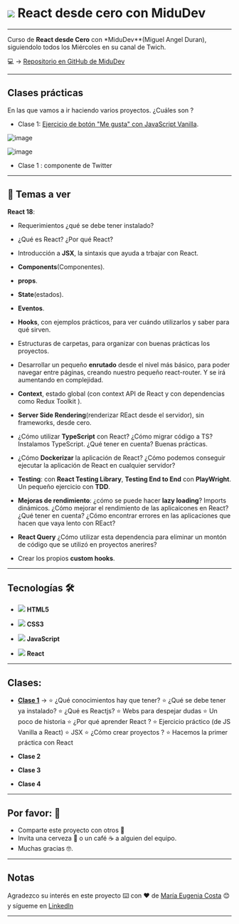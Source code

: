 # <img src="https://img.icons8.com/bubbles/80/null/react.png"/> React desde cero con MiduDev

---

Curso de **React desde Cero** con \*MiduDev\*\*(Miguel Angel Duran), siguiendolo todos los Miércoles en su canal de Twich.

:computer: -> [Repositorio en GitHub de MiduDev](https://github.com/midudev/aprendiendo-react)

---

## Clases prácticas

En las que vamos a ir haciendo varios proyectos.
¿Cuáles son ?

- Clase 1: [Ejercicio de botón "Me gusta" con JavaScript Vanilla](https://github.com/eugenia1984/React-desde-cero-con-MiduDev/tree/main/01_ejercicio_con_vanilla_js).

![image](https://user-images.githubusercontent.com/72580574/212562447-4398644a-d591-4c26-b50e-ba5de4b18aa2.png)

![image](https://user-images.githubusercontent.com/72580574/212562457-c7e28479-9090-4fb5-8678-ab4be38ddd30.png)


- Clase 1 : componente de Twitter

---

## :book: Temas a ver

**React 18**:

- Requerimientos ¿qué se debe tener instalado?

- ¿Qué es React? ¿Por qué React?

- Introducción a **JSX**, la sintaxis que ayuda a trbajar con React.

- **Components**(Componentes).

- **props**.

- **State**(estados).

- **Eventos**.

- **Hooks**, con ejemplos prácticos, para ver cuándo utilizarlos y saber para qué sirven.

- Estructuras de carpetas, para organizar con buenas prácticas los proyectos.

- Desarrollar un pequeño **enrutado** desde el nivel más básico, para poder navegar entre páginas, creando nuestro pequeño react-router. Y se irá aumentando en complejidad.

- **Context**, estado global (con context API de React y con dependencias como Redux Toolkit ).

- **Server Side Rendering**(renderizar REact desde el servidor), sin frameworks, desde cero.

- ¿Cómo utilizar **TypeScript** con React? ¿Cómo migrar código a TS? Instalamos TypeScript. ¿Qué tener en cuenta? Buenas prácticas.

- ¿Cómo **Dockerizar** la aplicación de React? ¿Cómo podemos conseguir ejecutar la aplicación de React en cualquier servidor?

- **Testing**: con **React Testing Library**, **Testing End to End** con **PlayWright**. Un pequeño ejercicio con **TDD**.

- **Mejoras de rendimiento**: ¿cómo se puede hacer **lazy loading**? Imports dinámicos. ¿Cómo mejorar el rendimiento de las aplicaicones en React? ¿Qué tener en cuenta? ¿Cómo encontrar errores en las aplicaciones que hacen que vaya lento con REact?

- **React Query** ¿Cómo utilizar esta dependencia para eliminar un montón de código que se utilizó en proyectos anerires?

- Crear los propios **custom hooks**.

---

## Tecnologías 🛠️

- <img src="https://img.icons8.com/fluency/30/null/html-5.png"/> **HTML5**

- <img src="https://img.icons8.com/fluency/30/null/css3.png"/> **CSS3**

- <img src="https://img.icons8.com/color/30/null/javascript--v1.png"/> **JavaScript**

- <img src="https://img.icons8.com/officel/30/null/react.png"/> **React**

---

## Clases:

- [**Clase 1**](https://github.com/eugenia1984/React-desde-cero-con-MiduDev/blob/main/clase01.md) -> ⭐ ¿Qué conocimientos hay que tener? ⭐ ¿Qué se debe tener ya instalado? ⭐ ¿Qué es Reactjs? ⭐ Webs para despejar dudas ⭐ Un poco de historia ⭐ ¿Por qué aprender React ? ⭐ Ejercicio práctico (de JS Vanilla a React) ⭐ JSX ⭐ ¿Cómo crear proyectos ? ⭐ Hacemos la primer práctica con React

- **Clase 2**

- **Clase 3**

- **Clase 4**

---

## Por favor: 🎁

- Comparte este proyecto con otros 📢
- Invita una cerveza 🍺 o un café ☕ a alguien del equipo.
- Muchas gracias 🤓.

---

## Notas

Agradezco su interés en este proyecto ⌨️ con ❤️ de [María Eugenia Costa](https://github.com/eugenia1984) 😊 y sígueme en [LinkedIn](http://www.linkedin.com/in/maríaeugeniacosta)

---
